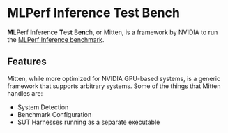 # MLPerf Inference Test Bench

**M**LPerf **I**nference **T**es**t** B**en**ch, or Mitten, is a framework by NVIDIA to run the [MLPerf Inference
benchmark](https://github.com/mlcommons/inference).


## Features

Mitten, while more optimized for NVIDIA GPU-based systems, is a generic framework that supports arbitrary systems. Some
of the things that Mitten handles are:

- System Detection
- Benchmark Configuration
- SUT Harnesses running as a separate executable
